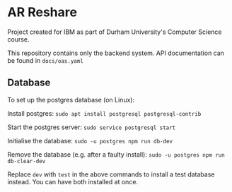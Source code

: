 # AR Reshare

Project created for IBM as part of Durham University's Computer Science course.

This repository contains only the backend system. API documentation can be found in `docs/oas.yaml`

## Database

To set up the postgres database (on Linux):

Install postgres: `sudo apt install postgresql postgresql-contrib`

Start the postgres server: `sudo service postgresql start`

Initialise the database: `sudo -u postgres npm run db-dev`

Remove the database (e.g. after a faulty install): `sudo -u postgres npm run db-clear-dev`

Replace `dev` with `test` in the above commands to install a test database instead. You can have both installed at once.
